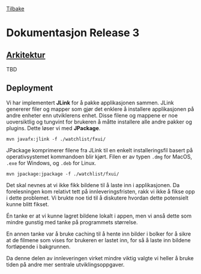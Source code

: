 [ Tilbake ](../../README.md)

# Dokumentasjon Release 3

## [Arkitektur](arkitektur.md)

TBD

## Deployment

Vi har implementert **JLink** for å pakke applikasjonen sammen. JLink genererer filer og mapper som gjør det enklere å installere applikasjonen på andre enheter enn utviklerens enhet. Disse filene og mappene er noe uoversiktlig og tungvint for brukeren å måtte installere alle andre pakker og plugins. Dette løser vi med **JPackage**.

    mvn javafx:jlink -f ./watchlist/fxui/

JPackage komprimerer filene fra JLink til en enkelt installeringsfil basert på operativsystemet kommandoen blir kjørt. Filen er av typen `.dmg` for MacOS, `.exe` for Windows, og `.deb` for Linux.

    mvn jpackage:jpackage -f ./watchlist/fxui/

Det skal nevnes at vi ikke fikk bildene til å laste inn i applikasjonen. Da forelesningen kom relativt tett på innleveringsfristen, rakk vi ikke å fikse opp i dette problemet. Vi brukte noe tid til å diskutere hvordan dette potensielt kunne blitt fikset.

Én tanke er at vi kunne lagret bildene lokalt i appen, men vi anså dette som mindre gunstig med tanke på programmets størrelse.

En annen tanke var å bruke caching til å hente inn bilder i bolker for å sikre at de filmene som vises for brukeren er lastet inn, for så å laste inn bildene fortløpende i bakgrunnen.

Da denne delen av innleveringen virket mindre viktig valgte vi heller å bruke tiden på andre mer sentrale utviklingsoppgaver.
